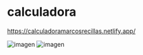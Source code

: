 # calculadora

https://calculadoramarcosrecillas.netlify.app/

![imagen](https://user-images.githubusercontent.com/104549435/214453402-21d9f0e5-d112-4960-a3be-fc137ad022b1.png)
![imagen](https://user-images.githubusercontent.com/104549435/214453407-36cc89a8-0ee7-4a35-8059-67a73d87e4d7.png)
